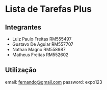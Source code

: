 # Lista de Tarefas Plus

## Integrantes

* Luiz Paulo Freitas   RM555497
* Gustavo De Aguiar    RM557707
* Nathan Magno         RM558987
* Matheus Freitas      RM552602


## Utilização

email: fernando@gmail.com
password: expo123
